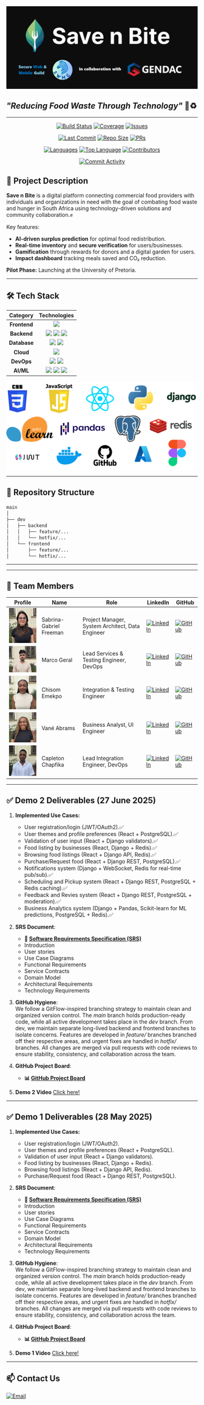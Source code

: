 
<img src="assets/LOGO_WITH_SWMG_AND_GENDAC.png"/>

## *"Reducing Food Waste Through Technology"* 🍎♻️

---

<div align="center">

[![Build Status](https://img.shields.io/github/actions/workflow/status/COS301-SE-2025/Save-n-Bite/build.yml?style=for-the-badge&color=green&label=Build)](https://github.com/COS301-SE-2025/Save-n-Bite/actions)
[![Coverage](https://img.shields.io/coveralls/github/COS301-SE-2025/Save-n-Bite/main?style=for-the-badge&color=9cf)](https://coveralls.io/github/COS301-SE-2025/Save-n-Bite?branch=main)
[![Issues](https://img.shields.io/github/issues/COS301-SE-2025/Save-n-Bite?style=for-the-badge&color=red)](https://github.com/COS301-SE-2025/Save-n-Bite/issues)

[![Last Commit](https://img.shields.io/github/last-commit/COS301-SE-2025/Save-n-Bite?style=for-the-badge&color=blue)](https://github.com/COS301-SE-2025/Save-n-Bite/commits)
[![Repo Size](https://img.shields.io/github/repo-size/COS301-SE-2025/Save-n-Bite?style=for-the-badge&color=blueviolet)](https://github.com/COS301-SE-2025/Save-n-Bite)
[![PRs](https://img.shields.io/github/issues-pr/COS301-SE-2025/Save-n-Bite?style=for-the-badge&color=ff69b4)](https://github.com/COS301-SE-2025/Save-n-Bite/pulls)

[![Languages](https://img.shields.io/github/languages/count/COS301-SE-2025/Save-n-Bite?style=for-the-badge&color=orange)](https://github.com/COS301-SE-2025/Save-n-Bite)
[![Top Language](https://img.shields.io/github/languages/top/COS301-SE-2025/Save-n-Bite?style=for-the-badge&logo=react&label=React&color=61DAFB)](https://github.com/COS301-SE-2025/Save-n-Bite)
[![Contributors](https://img.shields.io/github/contributors/COS301-SE-2025/Save-n-Bite?style=for-the-badge&color=success)](https://github.com/COS301-SE-2025/Save-n-Bite/graphs/contributors)

[![Commit Activity](https://img.shields.io/github/commit-activity/w/COS301-SE-2025/Save-n-Bite?style=for-the-badge&color=yellow)](https://github.com/COS301-SE-2025/Save-n-Bite/commits)

</div>

## 📌 Project Description
**Save n Bite** is a digital platform connecting commercial food providers with individuals and organizations in need with the goal of combating food waste and hunger in South Africa using technology-driven solutions and community collaboration.✊

Key features:  
- **AI-driven surplus prediction** for optimal food redistribution.  
- **Real-time inventory** and **secure verification** for users/businesses.  
- **Gamification** through rewards for donors and a digital garden for users.  
- **Impact dashboard** tracking meals saved and CO₂ reduction.  

**Pilot Phase:** Launching at the University of Pretoria.  

---

## 🛠️ Tech Stack
<div align="center">

<table>
  <thead>
    <tr>
      <th style="text-align: center;">Category</th>
      <th style="text-align: center;">Technologies</th>
    </tr>
  </thead>
  <tbody>
    <tr>
      <td style="text-align: center;"><strong>Frontend</strong></td>
      <td style="text-align: center;">
        <img src="https://img.shields.io/badge/React-61DAFB?style=for-the-badge&logo=react&logoColor=black" />
      </td>
    </tr>
    <tr>
      <td style="text-align: center;"><strong>Backend</strong></td>
      <td style="text-align: center;">
        <img src="https://img.shields.io/badge/Django-092E20?style=for-the-badge&logo=django&logoColor=white" />
        <img src="https://img.shields.io/badge/DRF-ff1709?style=for-the-badge&logo=django&logoColor=white" />
        <img src="https://img.shields.io/badge/JWT-000000?style=for-the-badge&logo=jsonwebtokens&logoColor=white" />
      </td>
    </tr>
    <tr>
      <td style="text-align: center;"><strong>Database</strong></td>
      <td style="text-align: center;">
        <img src="https://img.shields.io/badge/PostgreSQL-336791?style=for-the-badge&logo=postgresql&logoColor=white" />
        <img src="https://img.shields.io/badge/Redis-DC382D?style=for-the-badge&logo=redis&logoColor=white" />
      </td>
    </tr>
    <tr>
      <td style="text-align: center;"><strong>Cloud</strong></td>
      <td style="text-align: center;">
        <img src="https://img.shields.io/badge/Azure-0078D4?style=for-the-badge&logo=microsoftazure&logoColor=white" />
      </td>
    </tr>
    <tr>
      <td style="text-align: center;"><strong>DevOps</strong></td>
      <td style="text-align: center;">
        <img src="https://img.shields.io/badge/Docker-2496ED?style=for-the-badge&logo=docker&logoColor=white" />
        <img src="https://img.shields.io/badge/GitHub%20Actions-2088FF?style=for-the-badge&logo=githubactions&logoColor=white" />
      </td>
    </tr>
    <tr>
      <td style="text-align: center;"><strong>AI/ML</strong></td>
      <td style="text-align: center;">
        <img src="https://img.shields.io/badge/Python-3776AB?style=for-the-badge&logo=python&logoColor=white" />
        <img src="https://img.shields.io/badge/Scikit--learn-F7931E?style=for-the-badge&logo=scikit-learn&logoColor=white" />
        <img src="https://img.shields.io/badge/Pandas-150458?style=for-the-badge&logo=pandas&logoColor=white" />
      </td>
    </tr>
  </tbody>
</table>

</div>



<img src="assets/TechStack.png"/>

---

## 📂 Repository Structure

```text
main
│
├── dev
│   ├── backend
│   │   ├── feature/...
│   │   └── hotfix/...
│   └── frontend
│       ├── feature/...
│       └── hotfix/...
```
---

---

## 👥 Team Members
| Profile               | Name                  | Role                | LinkedIn                                      | GitHub                                   |
|-----------------------|-----------------------|---------------------|-----------------------------------------------|------------------------------------------|
| <img src="assets/Saber.jpg" width="130" /> | Sabrina-Gabriel Freeman | Project Manager, System Architect, Data Engineer | [![LinkedIn](https://img.shields.io/badge/LinkedIn-0077B5?style=flat&logo=linkedin)](https://www.linkedin.com/in/sabrina-gabriel-freeman-a57281346) | [![GitHub](https://img.shields.io/badge/GitHub-181717?style=flat&logo=github)](https://github.com/SaberF24) |
| <img src="assets/Marco.jpg" width="130" /> | Marco Geral | Lead Services & Testing Engineer, DevOps | [![LinkedIn](https://img.shields.io/badge/LinkedIn-0077B5?style=flat&logo=linkedin)](https://www.linkedin.com/in/marco-geral-820b7a355/) | [![GitHub](https://img.shields.io/badge/GitHub-181717?style=flat&logo=github)](https://github.com/Marco-Geral) |
| <img src="assets/Chisom.jpg" width="130" /> | Chisom Emekpo | Integration & Testing Engineer | [![LinkedIn](https://img.shields.io/badge/LinkedIn-0077B5?style=flat&logo=linkedin)](https://www.linkedin.com/in/chisom-emekpo-39b89827l/) | [![GitHub](https://img.shields.io/badge/GitHub-181717?style=flat&logo=github)](https://github.com/somworld6) |
| <img src="assets/Vane.jpg" width="130" /> | Vané Abrams | Business Analyst, UI Engineer | [![LinkedIn](https://img.shields.io/badge/LinkedIn-0077B5?style=flat&logo=linkedin)](http://www.linkedin.com/in/vane-abrams–40569b305) | [![GitHub](https://img.shields.io/badge/GitHub-181717?style=flat&logo=github)](https://github.com/vdenise20) |
| <img src="assets/Capleton.jpg" width="130" /> | Capleton Chapfika | Lead Integration Engineer, DevOps | [![LinkedIn](https://img.shields.io/badge/LinkedIn-0077B5?style=flat&logo=linkedin)](https://www.linkedin.com/in/capletonchapfika/) | [![GitHub](https://img.shields.io/badge/GitHub-181717?style=flat&logo=github)](https://github.com/Capleton11) |

---

## ✅ Demo 2 Deliverables (27 June 2025)
1. **Implemented Use Cases:**   
   - User registration/login (JWT/OAuth2).✅    
   - User themes and profile preferences (React + PostgreSQL).✅  
   - Validation of user input (React + Django validators).✅  
   - Food listing by businesses (React, Django + Redis).✅  
   - Browsing food listings (React + Django API, Redis).✅  
   - Purchase/Request food (React + Django REST, PostgreSQL).✅  
   - Notifications system (Django + WebSocket, Redis for real-time pub/sub).✅  
   - Scheduling and Pickup system (React + Django REST, PostgreSQL + Redis caching).✅  
   - Feedback and Revies system (React + Django REST, PostgreSQL + moderation).✅  
   - Business Analytics system (Django + Pandas, Scikit-learn for ML predictions, PostgreSQL + Redis).✅  

3. **SRS Document**:  
   - **📄 [Software Requirements Specification (SRS)](documentation/SRS-V2.md)**  
   - Introduction
   - User stories
   - Use Case Diagrams
   - Functional Requirements
   - Service Contracts
   - Domain Model
   - Architectural Requirements
   - Technology Requirements


4. **GitHub Hygiene**:  
We follow a GitFlow-inspired branching strategy to maintain clean and organized version control. The *main* branch holds production-ready code, while all active development takes place in the *dev* branch. From dev, we maintain separate long-lived backend and frontend branches to isolate concerns. Features are developed in *feature/* branches branched off their respective areas, and urgent fixes are handled in *hotfix/* branches. All changes are merged via pull requests with code reviews to ensure stability, consistency, and collaboration across the team.

5. **GitHub Project Board**:
   - **📊 [GitHub Project Board](https://github.com/orgs/COS301-SE-2025/projects/177/views/2)**  

6. **Demo 2 Video**
   [Click here!](https://www.canva.com/design/DAGowUskyDY/E8nYEYzEWrMe1D13DkMVFw/watch?utm_content=DAGowUskyDY&utm_campaign=designshare&utm_medium=link2&utm_source=uniquelinks&utlId=h3390ca1771)

---

## ✅ Demo 1 Deliverables (28 May 2025)
1. **Implemented Use Cases:**
   - User registration/login (JWT/OAuth2).    
   - User themes and profile preferences (React + PostgreSQL).
   - Validation of user input (React + Django validators).
   - Food listing by businesses (React, Django + Redis).
   - Browsing food listings (React + Django API, Redis).
   - Purchase/Request food (React + Django REST, PostgreSQL).

2. **SRS Document**:  
   - **📄 [Software Requirements Specification (SRS)](documentation/SRS.md)**  
   - Introduction
   - User stories
   - Use Case Diagrams
   - Functional Requirements
   - Service Contracts
   - Domain Model
   - Architectural Requirements
   - Technology Requirements


4. **GitHub Hygiene**:  
We follow a GitFlow-inspired branching strategy to maintain clean and organized version control. The *main* branch holds production-ready code, while all active development takes place in the *dev* branch. From dev, we maintain separate long-lived backend and frontend branches to isolate concerns. Features are developed in *feature/* branches branched off their respective areas, and urgent fixes are handled in *hotfix/* branches. All changes are merged via pull requests with code reviews to ensure stability, consistency, and collaboration across the team.

5. **GitHub Project Board**:
   - **📊 [GitHub Project Board](https://github.com/orgs/COS301-SE-2025/projects/177/views/2)**  

6. **Demo 1 Video**
   [Click here!](https://www.canva.com/design/DAGowUskyDY/E8nYEYzEWrMe1D13DkMVFw/watch?utm_content=DAGowUskyDY&utm_campaign=designshare&utm_medium=link2&utm_source=uniquelinks&utlId=h3390ca1771)

---

## 📫 Contact Us
 [![Email](https://img.shields.io/badge/Email-swmguild@gmail.com-D14836?logo=gmail)](mailto:swmguild@gmail.com)

